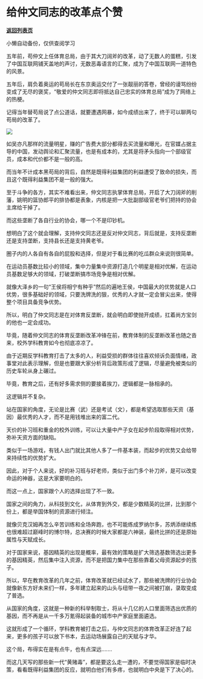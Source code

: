 # 给仲文同志的改革点个赞

[**返回列表页**](/gzh/政事堂2019)

小懒自动备份，仅供查阅学习

五年前，苟仲文上任体育总局，由于其大刀阔斧的改革，动了无数人的蛋糕，引发了中国互联网铺天盖地的声讨，无数恶毒语言的汇聚，成为了中国互联网一道特色的风景。  

  

五年后，肩负着奥运的苟局长在东京奥运交付了一张靓丽的答卷，曾经的谩骂纷纷变成了无尽的褒奖，“敬爱的仲文同志即将抵达自己忠实的体育总局”成为了网络上的热梗。  

  

记得当年替苟局说了点公道话，就要遭遇网暴，如今成绩出来了，终于可以聊两句苟局的改革了。

  

![](https://mmbiz.qpic.cn/mmbiz_jpg/rxhS23yu8cObbBiblJ264HAAia0b6j2cABVTP7jlJ9UYjTv9pAPOoficwbvWZ82Z3KWE7GKGRwDRKcSDH1n0dmd1A/640?wx_fmt=jpeg)

  

如吴亦凡那样的流量明星，赚的广告费大部分都得去买流量和曝光，在官媒占据主导的中国，发动舆论和汇聚流量，也是有成本的，尤其是将矛头指向一个部级官员，成本和代价都不是一般的高。

  

而当年不计成本黑苟局的背后，自然是既得利益集团的利益遭受了致命的损失，而且这个既得利益集团不是一般的强大。

  

至于斗争的各方，其实不难看出来，仲文同志执掌体育总局，开启了大刀阔斧的削藩，姚明的篮协郎平的排协都是表象，内核是把一大批副部级官老爷们把持的协会主席给干掉了。

  

而这些垄断了各自行业的协会，哪一个不是印钞机。

  

想明白了这个就会理解，支持仲文同志还是反对仲文同志，背后就是，支持反垄断还是支持垄断，支持县长还是支持黄老爷。

  

圈子内的人各自有各自的屁股和选择，但是对于看比赛的吃瓜群众来说则很简单。

  

在运动员基数比较小的领域，集中力量集中资源打造几个明星是相对优解，在运动员基数足够大的领域，打破垄断搞市场竞争是相对优解。

  

就像大泽乡的一句“王侯将相宁有种乎”然后的遍地王侯，中国最大的优势就是人口优势，很多基础好的领域，只要洗牌洗的狠，优秀的人才就一定会冒尖出来，使得整个项目具备竞争优势。

  

所以，明白了仲文同志是在对体育反垄断，就会明白即使抛开成绩，扛着尚方宝剑的他也一定会成功。

  

毕竟，随着仲文同志的体育反垄断改革冲锋在前，教育体制的反垄断改革也随之沓来，校外学科教育如今也彻底凉凉了。

  

由于近期反学科教育打击了太多的人，利益受损的群体往往喜欢倾诉负面情绪，政事堂对此表示理解，但是也要跟大家分析背后政策形成了逻辑，尽量避免被类似的历史车轮从身上碾过。

  

毕竟，教育之后，还有好多需求侧的要接着挨刀，逻辑都是一脉相承的。

  

这逻辑并不复杂。

  

站在国家的角度，无论是比赛（武）还是考试（文），都是希望选取那些天资（基因）最优秀的人才，而不是用钱堆出来的富二代。

  

天价的补习班和重金的校外训练，可以让大量中产子女在起步阶段取得相对优势，弥补天资方面的缺陷。

  

类似于一场游戏，有钱人出门就比其他人多了一件基本装，而起步的优势又会给带来持续性的优势扩大。

  

因此，对于个人来说，好的补习班与好老师，类似于出门多个补刀斧，是可以改变命运的神器，这是大家要明白的。

  

而这一点上，国家跟个人的选择出现了不一致。

  

国家之间的角力，从科技到文化，从体育到外交，都是少数精英的比拼，比到那个份上，都是举国体制的资源进行倾注。

  

就像贝克汉姆再怎么辛苦训练和全场奔跑，也不可能练成罗纳尔多，苏炳添继续练也很难超过巅峰时的博尔特，总决赛的时候大家都是六神装，最终比拼的还是原始属性与天赋成长。  

  

对于国家来说，基因精英的出现是概率，最有效的策略是扩大筛选基数筛选出更多的基因精英，然后集中注入资源，而不是把国力集中在那些靠着父母资源起步的孩子。

  

所以，早在教育改革的几年之前，体育改革就已经试水了，那些被洗牌的行业协会就像新东方好未来们一样，多年建立起来的山头与纽带一夜之间被打崩，录取变成了普选。

  

从国家的角度，这就是一种新的科举制取士，将从十几亿的人口里面筛选出优质的基因，而不再是从一千多万氪得起装备的城市中产家庭里面遴选。

  

这就形成了一个循环，学科教育被打击之后，与仲文同志的体育改革正好连了起来，更多的孩子可以放下书本，去运动场展露自己的天赋与才华。

  

这个局，布得实在是有点牛，也有点深远.......

  

而这几天写的那些新一代“黄赌毒”，都是要这么走一遭的，不要觉得国家是临时决策，看看既得利益集团的反应，就明白他们有多疼，也就明白中央是下了决心的。

  

